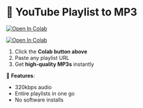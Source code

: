 # 🎵 YouTube Playlist to MP3  
[![Open In Colab](https://colab.research.google.com/assets/colab-badge.svg)](https://colab.research.google.com/github/NoCodeMalakia/youtube-downloader/blob/main/downloader.ipynb)  

 [![Open In Colab](https://colab.research.google.com/assets/colab-badge.svg)](https://colab.research.google.com/github/NoCodeMalakia/youtube-downloader/blob/main/downloader.ipynb)  
1. Click the **Colab button above**  
2. Paste any playlist URL  
3. Get **high-quality MP3s** instantly  

🔧 **Features**:  
- 320kbps audio  
- Entire playlists in one go  
- No software installs  
